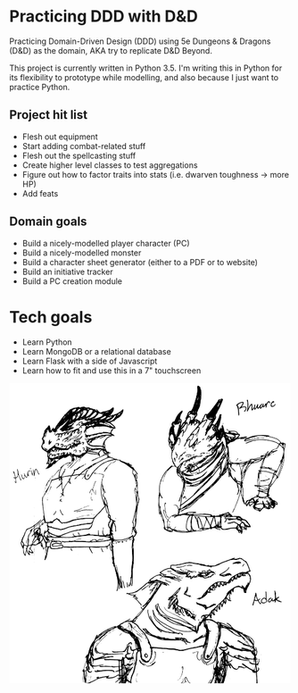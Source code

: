 # Practicing DDD with D&D

Practicing Domain-Driven Design (DDD) using 5e Dungeons & Dragons (D&D) as the domain, AKA try to replicate D&D Beyond.

This project is currently written in Python 3.5. I'm writing this in Python for its flexibility to prototype while modelling, and also because I just want to practice Python.

## Project hit list
* Flesh out equipment
* Start adding combat-related stuff
* Flesh out the spellcasting stuff
* Create higher level classes to test aggregations
* Figure out how to factor traits into stats (i.e. dwarven toughness -> more HP)
* Add feats

## Domain goals
* Build a nicely-modelled player character (PC)
* Build a nicely-modelled monster
* Build a character sheet generator (either to a PDF or to website)
* Build an initiative tracker
* Build a PC creation module

# Tech goals
* Learn Python
* Learn MongoDB or a relational database
* Learn Flask with a side of Javascript
* Learn how to fit and use this in a 7" touchscreen

![Dragonborn Squad](images/dragonborn_squad.png)
